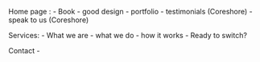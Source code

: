 Home page : 
    - Book
    - good design
    - portfolio
    - testimonials (Coreshore)
    - speak to us (Coreshore)

Services:
    - What we are
    - what we do
    - how it works
    - Ready to switch?

Contact 
    - 
